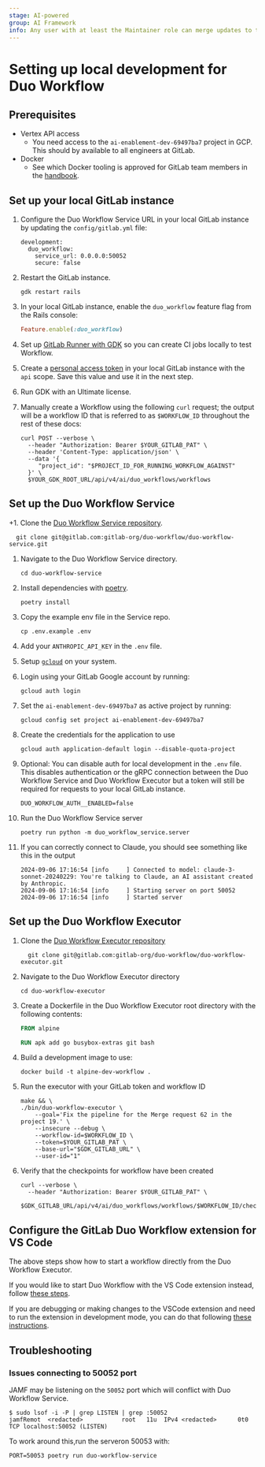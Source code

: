 ```yaml
---
stage: AI-powered
group: AI Framework
info: Any user with at least the Maintainer role can merge updates to this content. For details, see https://docs.gitlab.com/ee/development/development_processes.html#development-guidelines-review.
---
```


# Setting up local development for Duo Workflow

## Prerequisites

- Vertex API access
  - You need access to the `ai-enablement-dev-69497ba7` project in
    GCP. This should by available to all engineers at GitLab.
- Docker
  - See which Docker tooling is approved for GitLab team members in the [handbook](https://handbook.gitlab.com/handbook/tools-and-tips/mac/#docker-desktop).

## Set up your local GitLab instance

1. Configure the Duo Workflow Service URL in your local GitLab instance by updating the `config/gitlab.yml` file:

   ```dotenv
   development:
     duo_workflow:
       service_url: 0.0.0.0:50052
       secure: false
   ```

1. Restart the GitLab instance.

   ```shell
   gdk restart rails
   ```

1. In your local GitLab instance, enable the `duo_workflow` feature flag from the Rails console:

   ```ruby
   Feature.enable(:duo_workflow)
   ```

1. Set up [GitLab Runner with GDK](https://gitlab.com/gitlab-org/gitlab-development-kit/blob/main/doc/howto/runner.md) so you can create CI jobs locally to test Workflow.
1. Create a [personal access token](../../user/profile/personal_access_tokens.md) in your local GitLab instance with the `api` scope. Save this value and use it in the next step.
1. Run GDK with an Ultimate license.
1. Manually create a Workflow using the following `curl` request; the output will be a workflow ID that is referred to as `$WORKFLOW_ID` throughout the rest of these docs:

   ```shell
   curl POST --verbose \
     --header "Authorization: Bearer $YOUR_GITLAB_PAT" \
     --header 'Content-Type: application/json' \
     --data '{
        "project_id": "$PROJECT_ID_FOR_RUNNING_WORKFLOW_AGAINST"
     }' \
     $YOUR_GDK_ROOT_URL/api/v4/ai/duo_workflows/workflows
   ```

## Set up the Duo Workflow Service

+1. Clone the [Duo Workflow Service repository](https://gitlab.com/gitlab-org/duo-workflow/duo-workflow-service).

   ```shell
     git clone git@gitlab.com:gitlab-org/duo-workflow/duo-workflow-service.git
   ```

1. Navigate to the Duo Workflow Service directory.

   ```shell
   cd duo-workflow-service
   ```

1. Install dependencies with [poetry](https://python-poetry.org/docs/#installing-with-pipx).

   ```shell
   poetry install
   ```

1. Copy the example env file in the Service repo.

   ```shell
   cp .env.example .env
   ```

1. Add your `ANTHROPIC_API_KEY` in the `.env` file.

1. Setup [`gcloud`](https://cloud.google.com/sdk/docs/install) on your system.
1. Login using your GitLab Google account by running:

   ```shell
   gcloud auth login
   ```

1. Set the `ai-enablement-dev-69497ba7` as active project by running:

   ```shell
   gcloud config set project ai-enablement-dev-69497ba7
   ```

1. Create the credentials for the application to use

   ```shell
   gcloud auth application-default login --disable-quota-project
   ```

1. Optional: You can disable auth for local development in the `.env` file. This disables authentication or the gRPC connection between the Duo Workflow Service and Duo Workflow Executor but a token will still be required for requests to your local GitLab instance.

   ```dotenv
   DUO_WORKFLOW_AUTH__ENABLED=false
   ```

1. Run the Duo Workflow Service server

   ```shell
   poetry run python -m duo_workflow_service.server
   ```

1. If you can correctly connect to Claude, you should see something
   like this in the output

   ```shell
   2024-09-06 17:16:54 [info     ] Connected to model: claude-3-sonnet-20240229: You're talking to Claude, an AI assistant created by Anthropic.
   2024-09-06 17:16:54 [info     ] Starting server on port 50052
   2024-09-06 17:16:54 [info     ] Started server
   ```

## Set up the Duo Workflow Executor

1. Clone the [Duo Workflow Executor repository](https://gitlab.com/gitlab-org/duo-workflow/duo-workflow-executor)

   ```shell
     git clone git@gitlab.com:gitlab-org/duo-workflow/duo-workflow-executor.git
   ```

1. Navigate to the Duo Workflow Executor directory

   ```shell
   cd duo-workflow-executor
   ```

1. Create a Dockerfile in the Duo Workflow Executor root directory with the following contents:

   ```Dockerfile
   FROM alpine

   RUN apk add go busybox-extras git bash
   ```

1. Build a development image to use:

   ```shell
   docker build -t alpine-dev-workflow .
   ```

1. Run the executor with your GitLab token and workflow ID

   ```shell
   make && \
   ./bin/duo-workflow-executor \
       --goal='Fix the pipeline for the Merge request 62 in the project 19.' \
       --insecure --debug \
       --workflow-id=$WORKFLOW_ID \
       --token=$YOUR_GITLAB_PAT \
       --base-url="$GDK_GITLAB_URL" \
       --user-id="1"
   ```

1. Verify that the checkpoints for workflow have been created

   ```shell
   curl --verbose \
     --header "Authorization: Bearer $YOUR_GITLAB_PAT" \
     $GDK_GITLAB_URL/api/v4/ai/duo_workflows/workflows/$WORKFLOW_ID/checkpoints
   ```

## Configure the GitLab Duo Workflow extension for VS Code

The above steps show how to start a workflow directly from the Duo Workflow
Executor.

If you would like to start Duo Workflow with the VS Code extension instead,
follow [these steps](../../user/duo_workflow/index.md#prerequisites).

If you are debugging or making changes to the VSCode extension and need to run the extension in development mode, you can do that following [these instructions](https://gitlab.com/gitlab-org/gitlab-vscode-extension/-/blob/main/CONTRIBUTING.md#configuring-development-environment).

## Troubleshooting

### Issues connecting to 50052 port

JAMF may be listening on the `50052` port which will conflict with Duo Workflow Service.

```shell
$ sudo lsof -i -P | grep LISTEN | grep :50052
jamfRemot  <redacted>           root   11u  IPv4 <redacted>      0t0    TCP localhost:50052 (LISTEN)
```

To work around this,run the serveron 50053 with:

```shell
PORT=50053 poetry run duo-workflow-service
```
